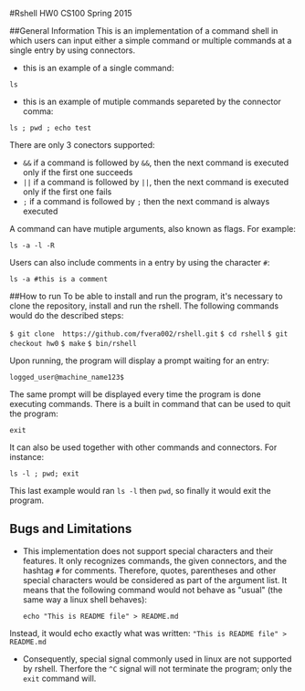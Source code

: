 #Rshell
HW0 CS100 Spring 2015

##General Information
This is an implementation of a command shell in which users can input either a simple command or multiple commands at a single entry by using connectors. 

* this is an example of a single command:

`ls`

* this is an example of mutiple commands separeted by the connector comma:

`ls ; pwd ; echo test`

There are only 3 conectors supported:
* `&&`  if a command is followed by `&&`, then the next command is executed only if the first one succeeds
* `||`  if a command is followed by `||`, then the next command is executed only if the first one fails
* `;`   if a command is followed by `;` then the next command is always executed 

A command can have mutiple arguments, also known as flags. For example:

`ls -a -l -R`

Users can also include comments in a entry by using the character `#`:

`ls -a #this is a comment`

##How to run
To be able to install and run the program, it's necessary to clone the repository, install and run the rshell. The following commands would do the described steps:

`$ git clone  https://github.com/fvera002/rshell.git`
`$ cd rshell`
`$ git checkout hw0`
`$ make`
`$ bin/rshell` 

Upon running, the program will display a prompt waiting for an entry:

`logged_user@machine_name123$`

The same prompt will be displayed every time the program is done executing commands. There is a built in command that can be used to quit the program:

`exit`

It can also be used together with other commands and connectors. For instance:

`ls -l ; pwd; exit`

This last example would ran `ls -l` then `pwd`, so finally it would exit the program. 


## Bugs and Limitations

* This implementation does not support special characters and their features. It only recognizes commands, the given connectors, and the hashtag `#` for comments. Therefore, quotes, parentheses and other special characters would be considered as part of the argument list. It means that the following command would not behave as "usual" (the same way a linux shell behaves):

    `echo "This is README file" > README.md`

Instead, it would echo exactly what was written: `"This is README file" > README.md`

* Consequently, special signal commonly used in linux are not supported by rshell. Therfore the `^C` signal will not terminate the program; only the `exit` command will.
